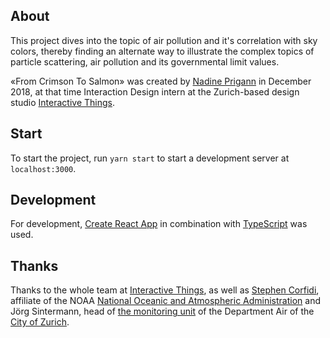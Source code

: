 ## About

This project dives into the topic of air pollution and it's correlation with sky colors, thereby finding an alternate way to illustrate the complex topics of particle scattering, air pollution and its governmental limit values.

«From Crimson To Salmon» was created by [Nadine Prigann](http://nadineprigann.de/) in December 2018, at that time Interaction Design intern at the Zurich-based design studio [Interactive Things](https://www.interactivethings.com/). 


## Start

To start the project, run `yarn start` to start a development server at `localhost:3000`.


## Development 

For development, [Create React App](https://github.com/facebookincubator/create-react-app) in combination with [TypeScript](https://www.typescriptlang.org/) was used.


## Thanks

Thanks to the whole team at [Interactive Things](https://www.interactivethings.com/), as well as [Stephen Corfidi](https://www.linkedin.com/in/stephen-corfidi-7240623b), affiliate of the NOAA [National Oceanic and Atmospheric Administration](https://www.noaa.gov/) and Jörg Sintermann, head of [the monitoring unit](https://awel.zh.ch/internet/baudirektion/awel/de/ueber_uns/organisation/lufthygiene.html) of the Department Air of the [City of Zurich](https://www.zh.ch/internet/de/home.html#news).